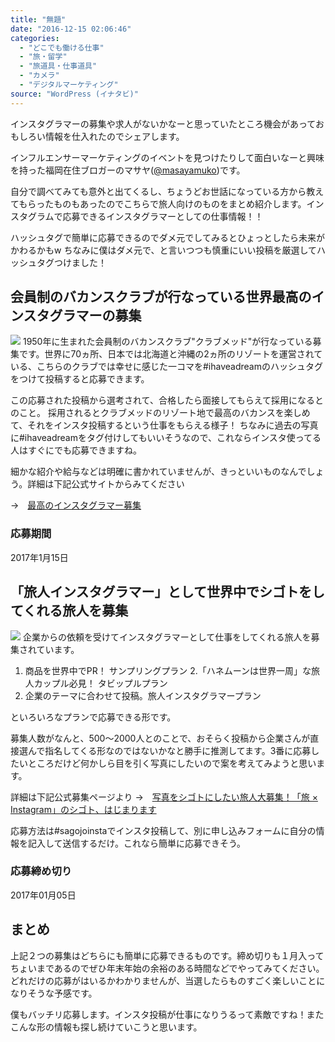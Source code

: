 ```yaml
---
title: "無題"
date: "2016-12-15 02:06:46"
categories:
  - "どこでも働ける仕事"
  - "旅・留学"
  - "旅道具・仕事道具"
  - "カメラ"
  - "デジタルマーケティング"
source: "WordPress (イナタビ)"
---
```


インスタグラマーの募集や求人がないかなーと思っていたところ機会があっておもしろい情報を仕入れたのでシェアします。

インフルエンサーマーケティングのイベントを見つけたりして面白いなーと興味を持った福岡在住ブロガーのマサヤ([@masayamuko](https://twitter.com/MasayaMuko))です。

自分で調べてみても意外と出てくるし、ちょうどお世話になっている方から教えてもらったものもあったのでこちらで旅人向けのものをまとめ紹介します。インスタグラムで応募できるインスタグラマーとしての仕事情報！！

ハッシュタグで簡単に応募できるのでダメ元でしてみるとひょっとしたら未来がかわるかもw
ちなみに僕はダメ元で、と言いつつも慎重にいい投稿を厳選してハッシュタグつけました！

## 会員制のバカンスクラブが行なっている世界最高のインスタグラマーの募集
![](https://masayamuko.com/wp/wp-content/uploads/2016/12/スクリーンショット-2016-12-15-1.33.05-1024x318.png)
1950年に生まれた会員制のバカンスクラブ"クラブメッド"が行なっている募集です。世界に70ヵ所、日本では北海道と沖縄の2ヵ所のリゾートを運営されている、こちらのクラブでは幸せに感じた一コマを#ihaveadreamのハッシュタグをつけて投稿すると応募できます。

この応募された投稿から選考されて、合格したら面接してもらえて採用になるとのこと。
採用されるとクラブメッドのリゾート地で最高のバカンスを楽しめて、それをインスタ投稿するという仕事をもらえる様子！
ちなみに過去の写真に#ihaveadreamをタグ付けしてもいいそうなので、これならインスタ使ってる人はすぐにでも応募できますね。

細かな紹介や給与などは明確に書かれていませんが、きっといいものなんでしょう。詳細は下記公式サイトからみてください

→　[最高のインスタグラマー募集](https://www.clubmed.co.jp/l/ihaveadream2020)

### 応募期間
2017年1月15日

## 「旅人インスタグラマー」として世界中でシゴトをしてくれる旅人を募集
![](https://masayamuko.com/wp/wp-content/uploads/2016/12/スクリーンショット2016.png)
企業からの依頼を受けてインスタグラマーとして仕事をしてくれる旅人を募集されています。

1. 商品を世界中でPR！ サンプリングプラン
2.「ハネムーンは世界一周」な旅人カップル必見！ タビップルプラン
3. 企業のテーマに合わせて投稿。旅人インスタグラマープラン

といろいろなプランで応募できる形です。

募集人数がなんと、500〜2000人とのことで、おそらく投稿から企業さんが直接選んで指名してくる形なのではないかなと勝手に推測してます。3番に応募したいところだけど何かしら目を引く写真にしたいので案を考えてみようと思います。

詳細は下記公式募集ページより
→　[写真をシゴトにしたい旅人大募集！「旅 × Instagram」のシゴト、はじまります](https://www.sagojo.link/work/show/30)

応募方法は#sagojoinstaでインスタ投稿して、別に申し込みフォームに自分の情報を記入して送信するだけ。これなら簡単に応募できそう。

### 応募締め切り

2017年01月05日

## まとめ

上記２つの募集はどちらにも簡単に応募できるものです。締め切りも１月入ってちょいまであるのでぜひ年末年始の余裕のある時間などでやってみてください。どれだけの応募がはいるかわかりませんが、当選したらものすごく楽しいことになりそうな予感です。

僕もバッチリ応募します。インスタ投稿が仕事になりうるって素敵ですね！またこんな形の情報も探し続けていこうと思います。